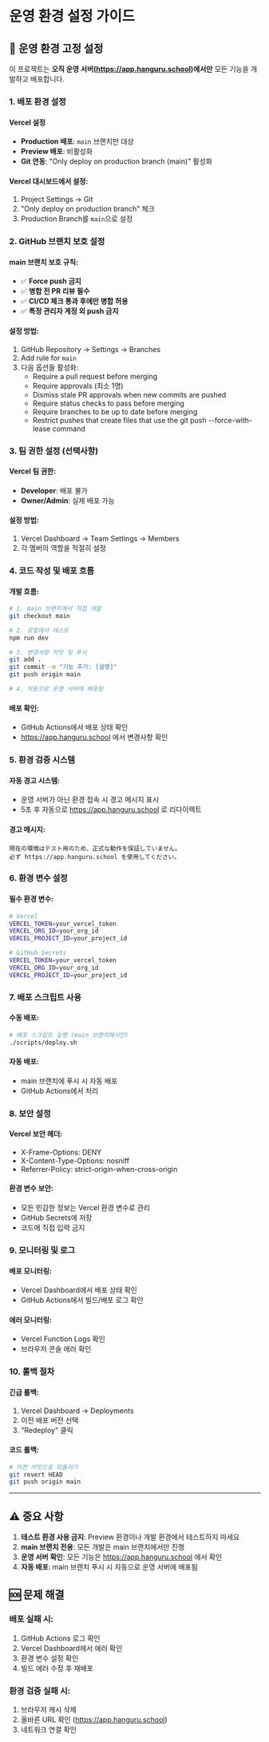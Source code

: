 # 운영 환경 설정 가이드

## 🚀 운영 환경 고정 설정

이 프로젝트는 **오직 운영 서버(https://app.hanguru.school)에서만** 모든 기능을 개발하고 배포합니다.

### 1. 배포 환경 설정

#### Vercel 설정
- **Production 배포**: `main` 브랜치만 대상
- **Preview 배포**: 비활성화
- **Git 연동**: "Only deploy on production branch (main)" 활성화

#### Vercel 대시보드에서 설정:
1. Project Settings → Git
2. "Only deploy on production branch" 체크
3. Production Branch를 `main`으로 설정

### 2. GitHub 브랜치 보호 설정

#### main 브랜치 보호 규칙:
- ✅ **Force push 금지**
- ✅ **병합 전 PR 리뷰 필수**
- ✅ **CI/CD 체크 통과 후에만 병합 허용**
- ✅ **특정 관리자 계정 외 push 금지**

#### 설정 방법:
1. GitHub Repository → Settings → Branches
2. Add rule for `main`
3. 다음 옵션들 활성화:
   - Require a pull request before merging
   - Require approvals (최소 1명)
   - Dismiss stale PR approvals when new commits are pushed
   - Require status checks to pass before merging
   - Require branches to be up to date before merging
   - Restrict pushes that create files that use the git push --force-with-lease command

### 3. 팀 권한 설정 (선택사항)

#### Vercel 팀 권한:
- **Developer**: 배포 불가
- **Owner/Admin**: 실제 배포 가능

#### 설정 방법:
1. Vercel Dashboard → Team Settings → Members
2. 각 멤버의 역할을 적절히 설정

### 4. 코드 작성 및 배포 흐름

#### 개발 흐름:
```bash
# 1. main 브랜치에서 직접 개발
git checkout main

# 2. 로컬에서 테스트
npm run dev

# 3. 변경사항 커밋 및 푸시
git add .
git commit -m "기능 추가: [설명]"
git push origin main

# 4. 자동으로 운영 서버에 배포됨
```

#### 배포 확인:
- GitHub Actions에서 배포 상태 확인
- https://app.hanguru.school 에서 변경사항 확인

### 5. 환경 검증 시스템

#### 자동 경고 시스템:
- 운영 서버가 아닌 환경 접속 시 경고 메시지 표시
- 5초 후 자동으로 https://app.hanguru.school 로 리다이렉트

#### 경고 메시지:
```
現在の環境はテスト用のため、正式な動作を保証していません。
必ず https://app.hanguru.school を使用してください。
```

### 6. 환경 변수 설정

#### 필수 환경 변수:
```bash
# Vercel
VERCEL_TOKEN=your_vercel_token
VERCEL_ORG_ID=your_org_id
VERCEL_PROJECT_ID=your_project_id

# GitHub Secrets
VERCEL_TOKEN=your_vercel_token
VERCEL_ORG_ID=your_org_id
VERCEL_PROJECT_ID=your_project_id
```

### 7. 배포 스크립트 사용

#### 수동 배포:
```bash
# 배포 스크립트 실행 (main 브랜치에서만)
./scripts/deploy.sh
```

#### 자동 배포:
- main 브랜치에 푸시 시 자동 배포
- GitHub Actions에서 처리

### 8. 보안 설정

#### Vercel 보안 헤더:
- X-Frame-Options: DENY
- X-Content-Type-Options: nosniff
- Referrer-Policy: strict-origin-when-cross-origin

#### 환경 변수 보안:
- 모든 민감한 정보는 Vercel 환경 변수로 관리
- GitHub Secrets에 저장
- 코드에 직접 입력 금지

### 9. 모니터링 및 로그

#### 배포 모니터링:
- Vercel Dashboard에서 배포 상태 확인
- GitHub Actions에서 빌드/배포 로그 확인

#### 에러 모니터링:
- Vercel Function Logs 확인
- 브라우저 콘솔 에러 확인

### 10. 롤백 절차

#### 긴급 롤백:
1. Vercel Dashboard → Deployments
2. 이전 배포 버전 선택
3. "Redeploy" 클릭

#### 코드 롤백:
```bash
# 이전 커밋으로 되돌리기
git revert HEAD
git push origin main
```

---

## ⚠️ 중요 사항

1. **테스트 환경 사용 금지**: Preview 환경이나 개발 환경에서 테스트하지 마세요
2. **main 브랜치 전용**: 모든 개발은 main 브랜치에서만 진행
3. **운영 서버 확인**: 모든 기능은 https://app.hanguru.school 에서 확인
4. **자동 배포**: main 브랜치 푸시 시 자동으로 운영 서버에 배포됨

## 🆘 문제 해결

### 배포 실패 시:
1. GitHub Actions 로그 확인
2. Vercel Dashboard에서 에러 확인
3. 환경 변수 설정 확인
4. 빌드 에러 수정 후 재배포

### 환경 검증 실패 시:
1. 브라우저 캐시 삭제
2. 올바른 URL 확인 (https://app.hanguru.school)
3. 네트워크 연결 확인 